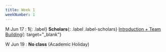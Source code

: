 ```yaml
---
title: Week 1
weekNumber: 1
---
```


M Jun 17
: **1**{: .label} **Scholars**{: .label .label-scholars} [Introduction + Team Building](https://docs.google.com/presentation/d/1o37XqeLoIfUAwolIqbpkwrVXFj6nFna0qyz5QBDMoDw/edit?usp=sharing){: target="_blank"}

W Jun 19
: **No class** (Academic Holiday)
